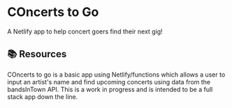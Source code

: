 # COncerts to Go 
A Netlify app to help concert goers find their next gig!


## 📚 Resources

COncerts to go is a basic app using Netlify/functions which allows a user to input an artist's name and find upcoming concerts using data from the bandsInTown API. This is a work in progress and is intended to be a full stack app down the line.